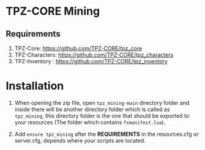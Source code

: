# TPZ-CORE Mining

## Requirements

1. TPZ-Core: https://github.com/TPZ-CORE/tpz_core
2. TPZ-Characters: https://github.com/TPZ-CORE/tpz_characters
3. TPZ-Inventory : https://github.com/TPZ-CORE/tpz_inventory
   
# Installation

1. When opening the zip file, open `tpz_mining-main` directory folder and inside there will be another directory folder which is called as `tpz_mining`, this directory folder is the one that should be exported to your resources (The folder which contains `fxmanifest.lua`).

2. Add `ensure tpz_mining` after the **REQUIREMENTS** in the resources.cfg or server.cfg, depends where your scripts are located.

